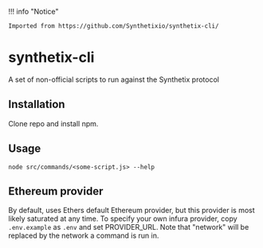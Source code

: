 !!! info "Notice"

    Imported from https://github.com/Synthetixio/synthetix-cli/

# synthetix-cli

A set of non-official scripts to run against the Synthetix protocol

## Installation

Clone repo and install npm.

## Usage

`node src/commands/<some-script.js> --help`

## Ethereum provider

By default, uses Ethers default Ethereum provider, but this provider is most likely saturated at any time. To specify your own infura provider, copy `.env.example` as `.env` and set PROVIDER_URL. Note that "network" will be replaced by the network a command is run in.
